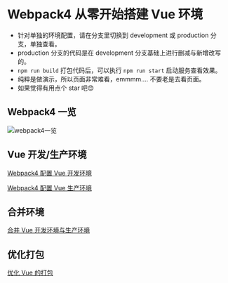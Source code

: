 # Webpack4 从零开始搭建 Vue 环境

+ 针对单独的环境配置，请在分支里切换到 development 或 production 分支，单独查看。
+ production 分支的代码是在 development 分支基础上进行删减与新增改写的。
+ `npm run build` 打包代码后，可以执行 `npm run start` 启动服务查看效果。
+ 纯粹是做演示，所以页面非常难看，emmmm.... 不要老是去看页面。
+ 如果觉得有用点个 star 吧😊

## Webpack4 一览

![webpack4一览](https://github.com/yywc/webpack-vue/blob/master/doc/webpack4.png)

## Vue 开发/生产环境

[Webpack4 配置 Vue 开发环境](https://github.com/yywc/webpack-app/blob/development/doc/vue-app.md "Webpack4 配置 Vue 开发环境")

[Webpack4 配置 Vue 生产环境](https://github.com/yywc/webpack-app/blob/production/doc/vue-app.md "Webpack4 配置 Vue 生产环境")

<!-- ## React 开发/生产环境

[Webpack4 配置 React 开发环境](https://github.com/yywc/webpack-app/blob/development/doc/react-app.md "Webpack4 配置 React 开发环境")

[Webpack4 配置 React 生产环境](https://github.com/yywc/webpack-app/blob/production/doc/react-app.md "Webpack4 配置 React 生产环境") -->

## 合并环境

[合并 Vue 开发环境与生产环境](https://github.com/yywc/webpack-vue/blob/master/doc/vue-app/merge.md "合并 Vue 开发环境与生产环境")

## 优化打包

[优化 Vue 的打包](https://github.com/yywc/webpack-vue/blob/master/doc/vue-app/optimize.md "优化 Vue 的打包")
